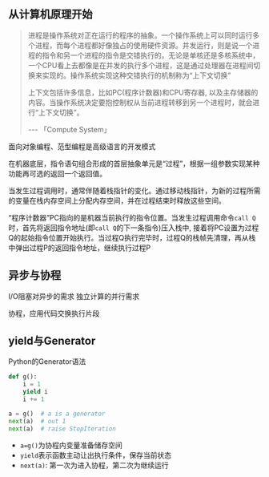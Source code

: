 
## 从计算机原理开始


> 进程是操作系统对正在运行的程序的抽象。一个操作系统上可以同时运行多个进程，而每个进程都好像独占的使用硬件资源。并发运行，则是说一个进程的指令和另一个进程的指令是交错执行的。无论是单核还是多核系统中，一个CPU看上去都像是在并发的执行多个进程，这是通过处理器在进程间切换来实现的。操作系统实现这种交错执行的机制称为“上下文切换”
> 
> 上下文包括许多信息，比如PC(程序计数器)和CPU寄存器, 以及主存储器的内容。当操作系统决定要抱控制权从当前进程转移到另一个进程时，就会进行“上下文切换”。
>
> --- 「Compute System」


面向对象编程、范型编程是高级语言的开发模式

在机器底层，指令语句组合形成的首层抽象单元是“过程”，根据一组参数实现某种功能再可选的返回一个返回值。

当发生过程调用时，通常伴随着栈指针的变化。通过移动栈指针，为新的过程所需的变量在栈内存空间上分配内存空间，并在过程结束时释放这些空间。

“程序计数器”PC指向的是机器当前执行的指令位置。当发生过程调用命令`call Q`时，首先将返回指令地址(即`call Q`的下一条指令)压入栈中, 接着将PC设置为过程Q的起始指令位置开始执行。当过程Q执行完毕时，过程Q的栈帧先清理，再从栈中弹出过程P的返回指令地址，继续执行过程P


## 异步与协程

I/O阻塞对异步的需求
独立计算的并行需求

协程，应用代码交换执行片段

## yield与Generator

Python的Generator语法
```python
def g():
    i = 1
    yield i
    i += 1

a = g()  # a is a generator
next(a)  # out 1
next(a)  # raise StopIteration
```

- `a=g()`为协程内变量准备储存空间
- `yield`表示函数主动让出执行条件，保存当前状态
- `next(a)`: 第一次为进入协程，第二次为继续运行